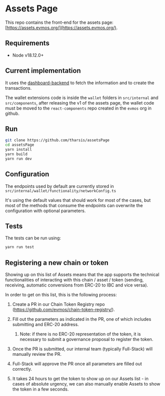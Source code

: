 # Assets Page

This repo contains the front-end for the assets page: [https://assets.evmos.org/](https://assets.evmos.org/).

## Requirements

- Node v18.12.0+

## Current implementation

It uses the [dashboard-backend](https://github.com/tharsis/dashboard-backend) to fetch the information and to create the transactions.

The wallet extensions code is inside the `wallet` folders in `src/internal` and `src/components`, after releasing the v1 of the assets page, the wallet code must be moved to the `react-components` repo created in the `evmos` org in github.

## Run

```sh
git clone https://github.com/tharsis/assetsPage
cd assetsPage
yarn install
yarn build
yarn run dev
```

## Configuration

The endpoints used by default are currently stored in `src/internal/wallet/functionality/networkConfig.ts`

It's using the default values that should work for most of the cases, but most of the methods that consume the endpoints can overwrite the configuration with optional parameters.

## Tests

The tests can be run using:

```sh
yarn run test
```

## Registering a new chain or token

Showing up on this list of Assets means that the app supports the technical functionalities of interacting with this chain / asset / token (sending, receiving, automatic conversions from ERC-20 to IBC and vice versa).

In order to get on this list, this is the following process:

1. Create a PR in our Chain Token Registry repo (https://github.com/evmos/chain-token-registry/).

2. Fill out the parameters as indicated in the PR, one of which includes submitting and ERC-20 address.
    1. Note: if there is no ERC-20 representation of the token, it is necessary to submit a governance proposal to register the token.

3. Once the PR is submitted, our internal team (typically Full-Stack) will manually review the PR.

4. Full-Stack will approve the PR once all parameters are filled out correctly.

5. It takes 24 hours to get the token to show up on our Assets list - in cases of absolute urgency, we can also manually enable Assets to show the token in a few seconds.
